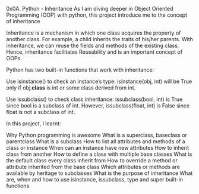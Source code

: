 0x0A. Python - Inheritance
As I am diving deeper in Object Oriented Programming (OOP) with python, this project introduce me to the concept of inheritance

Inheritance is a mechanism in which one class acquires the property of another class. For example, a child inherits the traits of his/her parents. With inheritance, we can reuse the fields and methods of the existing class. Hence, inheritance facilitates Reusability and is an important concept of OOPs.

Python has two built-in functions that work with inheritance:

Use isinstance() to check an instance’s type: isinstance(obj, int) will be True only if obj.__class__ is int or some class derived from int.

Use issubclass() to check class inheritance: issubclass(bool, int) is True since bool is a subclass of int. However, issubclass(float, int) is False since float is not a subclass of int.

In this project, I learnt:

Why Python programming is awesome
What is a superclass, baseclass or parentclass
What is a subclass
How to list all attributes and methods of a class or instance
When can an instance have new attributes
How to inherit class from another
How to define a class with multiple base classes
What is the default class every class inherit from
How to override a method or attribute inherited from the base class
Which attributes or methods are available by heritage to subclasses
What is the purpose of inheritance
What are, when and how to use isinstance, issubclass, type and super built-in functions
